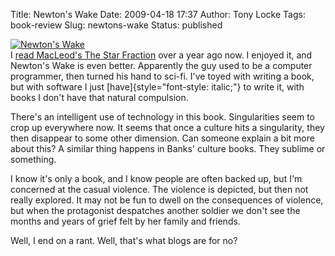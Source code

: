 Title: Newton's Wake
Date: 2009-04-18 17:37
Author: Tony Locke
Tags: book-review
Slug: newtons-wake
Status: published

[![Newton's Wake](http://upload.wikimedia.org/wikipedia/en/thumb/3/3f/NewtonWake.jpg/180px-NewtonWake.jpg)](http://en.wikipedia.org/wiki/Newton%27s_Wake)  
I [read MacLeod's The Star Fraction]({filename}star-fraction.md) over a year ago now. I enjoyed it, and Newton's Wake is even better. Apparently the guy used to be a computer programmer, then turned his hand to sci-fi. I've toyed with writing a book, but with software I just [have]{style="font-style: italic;"} to write it, with books I don't have that natural compulsion.  
  
There's an intelligent use of technology in this book. Singularities seem to crop up everywhere now. It seems that once a culture hits a singularity, they then disappear to some other dimension. Can someone explain a bit more about this? A similar thing happens in Banks' culture books. They sublime or something.  
  
I know it's only a book, and I know people are often backed up, but I'm concerned at the casual violence. The violence is depicted, but then not really explored. It may not be fun to dwell on the consequences of violence, but when the protagonist despatches another soldier we don't see the months and years of grief felt by her family and friends.  
  
Well, I end on a rant. Well, that's what blogs are for no?
